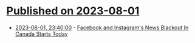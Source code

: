 # [Published on 2023-08-01](index.md)

* [2023-08-01, 23:40:00](https://news.slashdot.org/story/23/08/01/2154242/facebook-and-instagrams-news-blackout-in-canada-starts-today?utm_source=rss1.0mainlinkanon&utm_medium=feed) - [Facebook and Instagram's News Blackout In Canada Starts Today](https://news.slashdot.org/story/23/08/01/2154242/facebook-and-instagrams-news-blackout-in-canada-starts-today?utm_source=rss1.0mainlinkanon&utm_medium=feed)
